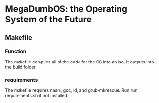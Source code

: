 # MegaDumbOS: the Operating System of the Future

## Makefile
### Function
The makefile compiles all of the code for the OS into an iso. It outputs into the build folder.

### requirements
The makefile requires nasm, gcc, ld, and grub-mkrescue. 
Run run requirements.sh if not installed.
